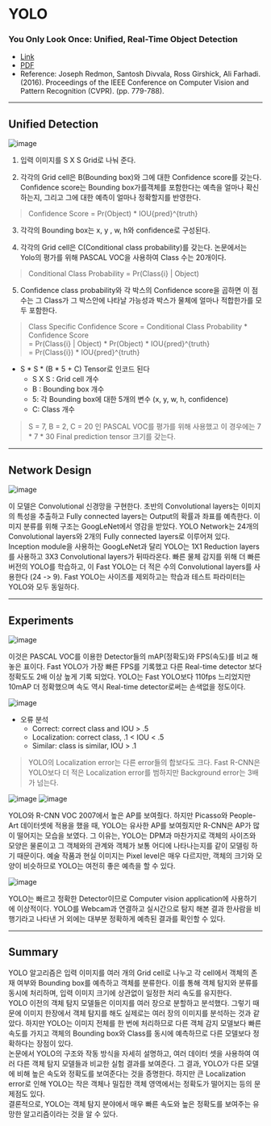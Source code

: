 # YOLO
### You Only Look Once: Unified, Real-Time Object Detection
- [Link](https://arxiv.org/abs/1506.02640)
- [PDF](https://arxiv.org/pdf/1506.02640.pdf)
- Reference: Joseph Redmon, Santosh Divvala, Ross Girshick, Ali Farhadi. (2016). Proceedings of the IEEE Conference on Computer Vision and Pattern Recognition (CVPR). (pp. 779-788).

----------
## Unified Detection
![image](https://user-images.githubusercontent.com/121841464/228446819-1e4a7c7d-982e-4ec5-822e-719874d09f2a.png)

1. 입력 이미지를 S X S Grid로 나눠 준다.

2. 각각의 Grid cell은 B(Bounding box)와 그에 대한 Confidence score를 갖는다. Confidence score는 Bounding box가를객체를 포함한다는 예측을 얼마나 확신하는지, 그리고 그에 대한 예측이 얼마나 정확할지를 반영한다. 
> Confidence Score = Pr(Object) * IOU{pred}^{truth}

3. 각각의 Bounding box는 x, y , w, h와 confidence로 구성된다.

4. 각각의 Grid cell은 C(Conditional class probability)를 갖는다.  논문에서는 Yolo의 평가를 위해 PASCAL VOC을 사용하여 Class 수는 20개이다.
> Conditional Class Probability = Pr(Class{i} | Object)

5. Confidence class probability와 각 박스의 Confidence score을 곱하면 이 점수는 그 Class가 그 박스안에 나타날 가능성과 박스가 물체에 얼마나 적합한가를 모두 포함한다.
> Class Specific Confidence Score = Conditional Class Probability * Confidence Score <br>
> = Pr(Class{i} | Object) * Pr(Object) * IOU{pred}^{truth} <br>
> = Pr(Class{i}) * IOU{pred}^{truth}

- S * S * (B * 5 + C) Tensor로 인코드 된다
  - S X S : Grid cell 개수
  - B : Bounding box 개수
  - 5: 각 Bounding box에 대한 5개의 변수 (x, y, w, h, confidence)
  - C: Class 개수
> S = 7, B = 2, C = 20 인 PASCAL VOC를 평가를 위해 사용했고 이 경우에는 7 * 7 * 30 Final prediction tensor 크기를 갖는다.

----------
## Network Design
![image](https://user-images.githubusercontent.com/121841464/228455420-404a129c-90d3-41d3-bbcd-ea968fdfe820.png)

이 모델은 Convolutional 신경망을 구현한다. 초반의 Convolutional layers는 이미지의 특성을 추출하고 Fully connected layers는 Output의 확률과 좌표를 예측한다.
이미지 분류를 위해 구조는 GoogLeNet에서 영감을 받았다. YOLO Network는 24개의 Convolutional layers와 2개의 Fully connected layers로 이루어져 있다.
Inception module을 사용하는 GoogLeNet과 달리 YOLO는 1X1 Reduction layers를 사용하고 3X3 Convolutional layers가 뒤따라온다.
빠른 물체 감지를 위해 더 빠른 버전의 YOLO를 학습하고, 이 Fast YOLO는 더 적은 수의 Convolutional layers를 사용한다 (24 -> 9).
Fast YOLO는 사이즈를 제외하고는 학습과 테스트 파라미터는 YOLO와 모두 동일하다.

----------
## Experiments
![image](https://user-images.githubusercontent.com/121841464/228464651-f1b1c4aa-541b-4a01-816d-5eefa2d02517.png)

이것은 PASCAL VOC를 이용한 Detector들의 mAP(정확도)와 FPS(속도)를 비교 해 놓은 표이다.
Fast YOLO가 가장 빠른 FPS를 기록했고 다른 Real-time detector 보다 정확도도 2배 이상 높게 기록 되었다.
YOLO는 Fast YOLO보다 110fps 느리었지만 10mAP 더 정확했으며 속도 역시 Real-time detector로써는 손색없을 정도이다.

![image](https://user-images.githubusercontent.com/121841464/228468096-789dfeeb-324d-40bb-8bea-998c2b4d7397.png)

- 오류 분석
  - Correct: correct class and IOU > .5
  - Localization: correct class, .1 < IOU < .5 
  - Similar: class is similar, IOU > .1
> YOLO의 Localization error는 다른 error들의 합보다도 크다. Fast R-CNN은 YOLO보다 더 적은 Localization error를 범하지만 Background error는 3배가 넘는다. 

![image](https://user-images.githubusercontent.com/121841464/228474117-d99a8112-d3cf-4bf4-90e5-d0331d5f01b5.png)
![image](https://user-images.githubusercontent.com/121841464/228476940-1a18d3b3-ec6b-4565-8539-005259feb305.png)

YOLO와 R-CNN VOC 2007에서 높은 AP를 보여줬다. 하지만 Picasso와 People-Art 데이터셋에 적용을 했을 때, YOLO는 유사한 AP를 보여줬지만 R-CNN은 AP가 많이 떨어지는 모습을 보였다. 그 이유는, YOLO는 DPM과 마찬가지로 객체의 사이즈와 모양은 물론이고 그 객체와의 관계와 객체가 보통 어디에 나타나는지를 같이 모델링 하기 때문이다. 예술 작품과 현실 이미지는 Pixel level은 매우 다르지만, 객체의 크기와 모양이 비슷하므로 YOLO는 여전히 좋은 예측을 할 수 있다.

![image](https://user-images.githubusercontent.com/121841464/228476973-320b2a5e-923c-4034-9592-a1cc343a0f27.png)

YOLO는 빠르고 정확한 Detector이므로 Computer vision application에 사용하기에 이상적이다. YOLO를 Webcam과 연결하고 실시간으로 탐지 해본 결과 한사람을 비행기라고 나타낸 거 외에는 대부분 정확하게 예측된 결과를 확인할 수 있다.

----------
## Summary
YOLO 알고리즘은 입력 이미지를 여러 개의 Grid cell로 나누고 각 cell에서 객체의 존재 여부와 Bounding box를 예측하고 객체를 분류한다. 이를 통해 객체 탐지와 분류를 동시에 처리하며, 입력 이미지 크기에 상관없이 일정한 처리 속도를 유지한다.<br>
YOLO 이전의 객체 탐지 모델들은 이미지를 여러 장으로 분할하고 분석했다. 그렇기 때문에 이미지 한장에서 객체 탐지를 해도 실제로는 여러 장의 이미지를 분석하는 것과 같았다. 하지만 YOLO는 이미지 전체를 한 번에 처리하므로 다른 객체 감지 모델보다 빠른 속도를 가지고 객체의 Bounding box와 Class를 동시에 예측하므로 다른 모델보다 정확하다는 장점이 있다.<br>
논문에서 YOLO의 구조와 작동 방식을 자세히 설명하고, 여러 데이터 셋을 사용하여 여러 다른 객체 탐지 모델들과 비교한 실험 결과를 보여준다. 그 결과, YOLO가 다른 모델에 비해 높은 속도와 정확도를 보여준다는 것을 증명한다. 하지만 큰 Localization error로 인해 YOLO는 작은 객체나 밀집한 객체 영역에서는 정확도가 떨어지는 등의 문제점도 있다.<br>
결론적으로, YOLO는 객체 탐지 분야에서 매우 빠른 속도와 높은 정확도를 보여주는 유망한 알고리즘이라는 것을 알 수 있다.
